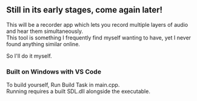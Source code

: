 ## Still in its early stages, come again later!

This will be a recorder app which lets you record multiple layers of audio and hear them simultaneously. \
This tool is something I frequently find myself wanting to have, yet I never found anything similar online.

So I'll do it myself.

### Built on Windows with VS Code

To build yourself, Run Build Task in main.cpp. \
Running requires a built SDL.dll alongside the executable.